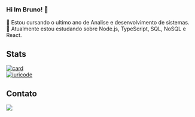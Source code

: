 ### Hi Im Bruno! 👋
🔭 Estou cursando o ultimo ano de Analise e desenvolvimento de sistemas.<br>
🌱 Atualmente estou estudando sobre Node.js, TypeScript, SQL, NoSQL e React.
## Stats
[![card](https://github-readme-stats.vercel.app/api?username=BrunoMoraiss&theme=highcontrast&show_icons=true)](https://github.com/anuraghazra/github-readme-stats)<br>
[![iuricode](https://github-readme-stats.vercel.app/api/top-langs/?username=BrunoMoraiss&hide=html&layout=compact&theme=highcontrast)](https://github.com/anuraghazra/github-readme-stats)
## Contato
<p> 
  <a href="https://www.linkedin.com/in/bruno-oliveira-morais/"> 
    <img src="https://img.shields.io/badge/LinkedIn-0077B5?style=for-the-badge&logo=linkedin&logoColor=white">
  </a>
</p>
<!--
**BrunoMoraiss/BrunoMoraiss** is a ✨ _special_ ✨ repository because its `README.md` (this file) appears on your GitHub profile.

Here are some ideas to get you started:

- 🔭 I’m currently working on ...
- 🌱 I’m currently learning ...
- 👯 I’m looking to collaborate on ...
- 🤔 I’m looking for help with ...
- 💬 Ask me about ...
- 📫 How to reach me: ...
- 😄 Pronouns: ...
- ⚡ Fun fact: ...
-->
